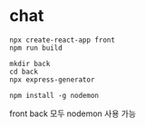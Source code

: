 # chat

```
npx create-react-app front
npm run build
```

```
mkdir back
cd back
npx express-generator
```

```
npm install -g nodemon
```
front back 모두 nodemon 사용 가능